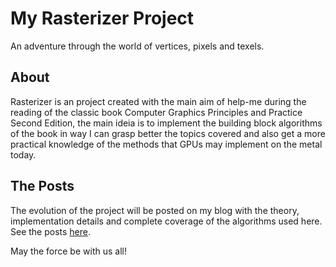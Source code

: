 # My Rasterizer Project
An adventure through the world of vertices, pixels and texels.

## About
Rasterizer is an project created with the main aim of help-me during the reading of the classic 
book Computer Graphics Principles and Practice Second Edition, the main ideia is to implement the 
building block algorithms of the book in way I can grasp better the topics covered and also 
get a more practical knowledge of the methods that GPUs may implement on the metal today.

## The Posts 
The evolution of the project will be posted on my blog with the theory, implementation details 
and complete coverage of the algorithms used here.
See the posts [here](https://photonstopixels.wordpress.com/projects/).

May the force be with us all!
